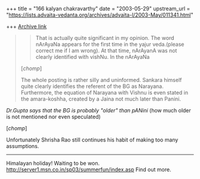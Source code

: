 +++
title = "166 kalyan chakravarthy"
date = "2003-05-29"
upstream_url = "https://lists.advaita-vedanta.org/archives/advaita-l/2003-May/011341.html"

+++
[Archive link](https://lists.advaita-vedanta.org/archives/advaita-l/2003-May/011341.html)

> > That is actually quite significant in my opinion. The word nArAyaNa 
>appears
> > for the first time in the yajur veda.(please correct me if I am wrong). 
>At
> > that time, nArAyanA was not clearly identified with vishNu. In the 
>nArAyaNa
>
>[*chomp*]
>
>The whole posting is rather silly and uninformed.  Sankara himself quite
>clearly identifies the referent of the BG as Narayana.  Furthermore, the
>equation of Narayana with Vishnu is even stated in the amara-koshha,
>created by a Jaina not much later than Panini.

*Dr.Gupta says that the BG is probably "older" than pANini* (how much older 
is not mentioned nor even speculated)

[*chomp*]

Unfortunately Shrisha Rao still continues his habit of making too many 
assumptions.

_________________________________________________________________
Himalayan holiday! Waiting to be won. 
http://server1.msn.co.in/sp03/summerfun/index.asp Find out more.

